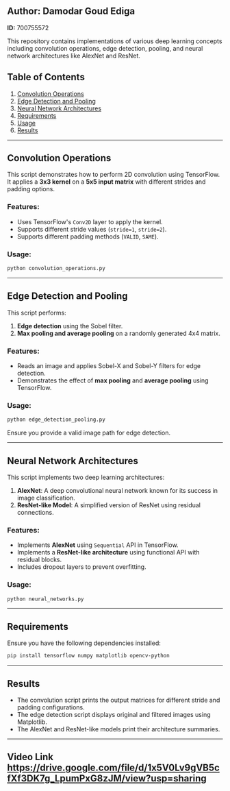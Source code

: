 

## Author: Damodar Goud Ediga  
**ID:** 700755572

This repository contains implementations of various deep learning concepts including convolution operations, edge detection, pooling, and neural network architectures like AlexNet and ResNet.

## Table of Contents
1. [Convolution Operations](#convolution-operations)
2. [Edge Detection and Pooling](#edge-detection-and-pooling)
3. [Neural Network Architectures](#neural-network-architectures)
4. [Requirements](#requirements)
5. [Usage](#usage)
6. [Results](#results)

---

## Convolution Operations
This script demonstrates how to perform 2D convolution using TensorFlow. It applies a **3x3 kernel** on a **5x5 input matrix** with different strides and padding options.

### Features:
- Uses TensorFlow's `Conv2D` layer to apply the kernel.
- Supports different stride values (`stride=1`, `stride=2`).
- Supports different padding methods (`VALID`, `SAME`).

### Usage:
```python
python convolution_operations.py
```

---

## Edge Detection and Pooling
This script performs:
1. **Edge detection** using the Sobel filter.
2. **Max pooling and average pooling** on a randomly generated 4x4 matrix.

### Features:
- Reads an image and applies Sobel-X and Sobel-Y filters for edge detection.
- Demonstrates the effect of **max pooling** and **average pooling** using TensorFlow.

### Usage:
```python
python edge_detection_pooling.py
```
Ensure you provide a valid image path for edge detection.

---

## Neural Network Architectures
This script implements two deep learning architectures:
1. **AlexNet**: A deep convolutional neural network known for its success in image classification.
2. **ResNet-like Model**: A simplified version of ResNet using residual connections.

### Features:
- Implements **AlexNet** using `Sequential` API in TensorFlow.
- Implements a **ResNet-like architecture** using functional API with residual blocks.
- Includes dropout layers to prevent overfitting.

### Usage:
```python
python neural_networks.py
```

---

## Requirements
Ensure you have the following dependencies installed:
```bash
pip install tensorflow numpy matplotlib opencv-python
```

---

## Results
- The convolution script prints the output matrices for different stride and padding configurations.
- The edge detection script displays original and filtered images using Matplotlib.
- The AlexNet and ResNet-like models print their architecture summaries.

---
Video Link 
https://drive.google.com/file/d/1x5V0Lv9gVB5cfXf3DK7g_LpumPxG8zJM/view?usp=sharing
---


